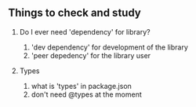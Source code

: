 ## Things to check and study

1. Do I ever need 'dependency' for library? 
   1. 'dev dependency' for development of the library
   2. 'peer depedency' for the library user

2. Types
   1. what is 'types' in package.json
   2. don't need @types at the moment 